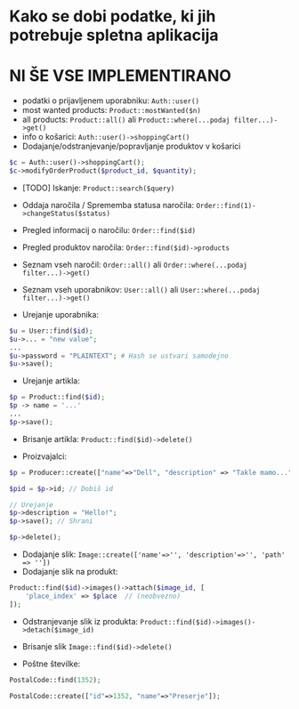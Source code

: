 # Kako se dobi podatke, ki jih potrebuje spletna aplikacija

# NI ŠE VSE IMPLEMENTIRANO


- podatki o prijavljenem uporabniku: `Auth::user()`
- most wanted products: `Product::mostWanted($n)`
- all products: `Product::all()` ali `Product::where(...podaj filter...)->get()`
- info o košarici: `Auth::user()->shoppingCart()`
- Dodajanje/odstranjevanje/popravljanje produktov v košarici
```php
$c = Auth::user()->shoppingCart();
$c->modifyOrderProduct($product_id, $quantity);
```

- [TODO] Iskanje: `Product::search($query)`

- Oddaja naročila / Sprememba statusa naročila: `Order::find(1)->changeStatus($status)`


- Pregled informacij o naročilu: `Order::find($id)`
- Pregled produktov naročila: `Order::find($id)->products`

- Seznam vseh naročil: `Order::all()` ali `Order::where(...podaj filter...)->get()`  

- Seznam vseh uporabnikov: `User::all()` ali `User::where(...podaj filter...)->get()`
- Urejanje uporabnika: 
```php
$u = User::find($id);
$u->... = "new value";
...
$u->password = "PLAINTEXT"; # Hash se ustvari samodejno
$u->save();
```

- Urejanje artikla: 
```php
$p = Product::find($id);
$p -> name = '...'
...
$p->save();
```
- Brisanje artikla: `Product::find($id)->delete()`

- Proizvajalci:
```php
$p = Producer::create(["name"=>"Dell", "description" => "Takle mamo..."]);

$pid = $p->id; // Dobiš id

// Urejanje
$p->description = "Hello!";
$p->save(); // Shrani

$p->delete();
```

- Dodajanje slik: `Image::create(['name'=>'', 'description'=>'', 'path' => ''])`
- Dodajanje slik na produkt: 
```php
Product::find($id)->images()->attach($image_id, [
    'place_index' => $place  // (neobvezno)
]);
```
- Odstranjevanje slik iz produkta: `Product::find($id)->images()->detach($image_id)`
- Brisanje slik `Image::find($id)->delete()`


- Poštne številke:
```php
PostalCode::find(1352);

PostalCode::create(["id"=>1352, "name"=>"Preserje"]);

```